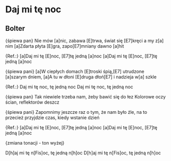# Daj mi tę noc
## Bolter


{śpiewa pan}
Nie mów [a]nic, zabawa [E]trwa, świat się [E7]kręci a my z[a] nim
[a]Zdarta płyta [E]gra, zapo[E7]mniany dawno [a]hit

{Ref.:}
[a]Daj mi tę [E]noc, [E7]tę jedną [a]noc
[a]Daj mi tę [E]noc, [E7]tę jedną [a]noc

{śpiewa pani}
[a]W ciepłych domach [E]troski śpią,[E7] utrudzone [a]szarym dniem,
[a]A tu w dłoni [E]druga dłoń[E7] i nadzieja w[a] szkle

{Ref.:}
Daj mi tę noc, tę jedną noc
Daj mi tę noc, tę jedną noc

{śpiewa pan}
Tak niewiele trzeba nam, żeby bawić się do łez
Kolorowe oczy ścian, reflektorów deszcz

{śpiewa pani}
Zapomnimy jeszcze raz o tym, że nam było źle,
na to przecież przyjdzie czas, kiedy wstanie dzień

{Ref.:}
[a]Daj mi tę [E]noc, [E7]tę jedną [a]noc
[a]Daj mi tę [E]noc, [E7]tę jedną [a]noc

{zmiana tonacji - ton wyżej}

D[h]aj mi tę n[Fis]oc, tę jedną n[h]oc
D[h]aj mi tę n[Fis]oc, tę jedną n[h]oc



